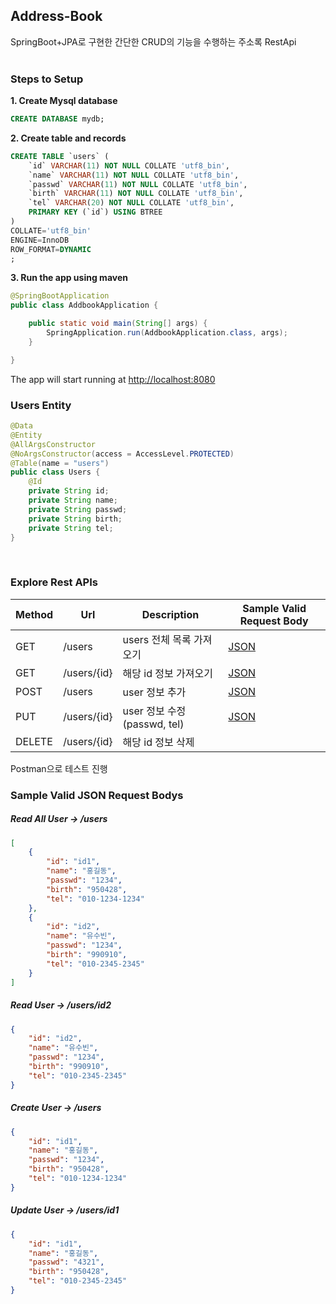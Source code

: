 ## Address-Book

SpringBoot+JPA로 구현한 간단한 CRUD의 기능을 수행하는 주소록 RestApi  
</br>

### Steps to Setup

**1. Create Mysql database**
```sql
CREATE DATABASE mydb;
```

**2. Create table and records**
```sql
CREATE TABLE `users` (
	`id` VARCHAR(11) NOT NULL COLLATE 'utf8_bin',
	`name` VARCHAR(11) NOT NULL COLLATE 'utf8_bin',
	`passwd` VARCHAR(11) NOT NULL COLLATE 'utf8_bin',
	`birth` VARCHAR(11) NOT NULL COLLATE 'utf8_bin',
	`tel` VARCHAR(20) NOT NULL COLLATE 'utf8_bin',
	PRIMARY KEY (`id`) USING BTREE
)
COLLATE='utf8_bin'
ENGINE=InnoDB
ROW_FORMAT=DYNAMIC
;
```

**3. Run the app using maven**

```java
@SpringBootApplication
public class AddbookApplication {

	public static void main(String[] args) {
		SpringApplication.run(AddbookApplication.class, args);
	}

}
```
The app will start running at <http://localhost:8080>
</br>

### Users Entity
```java
@Data
@Entity
@AllArgsConstructor
@NoArgsConstructor(access = AccessLevel.PROTECTED)
@Table(name = "users")
public class Users {
    @Id
    private String id;
    private String name;
    private String passwd;
    private String birth;
    private String tel;
}
```
</br>

### Explore Rest APIs

| Method | Url | Description | Sample Valid Request Body |
| ------ | --- | ----------- | ------------------------- |
| GET    | /users | users 전체 목록 가져오기 | [JSON](#getall) |
| GET    | /users/{id} | 해당 id 정보 가져오기 | [JSON](#get) |
| POST   | /users | user 정보 추가 | [JSON](#post) |
| PUT    | /users/{id} | user 정보 수정 (passwd, tel) | [JSON](#put) |
| DELETE | /users/{id} | 해당 id 정보 삭제 | |

Postman으로 테스트 진행

### Sample Valid JSON Request Bodys

##### <a id="getall">Read All User -> /users</a>
```json
[
    {
        "id": "id1",
        "name": "홍길동",
        "passwd": "1234",
        "birth": "950428",
        "tel": "010-1234-1234"
    },
    {
        "id": "id2",
        "name": "유수빈",
        "passwd": "1234",
        "birth": "990910",
        "tel": "010-2345-2345"
    }
]
```

##### <a id="get">Read User -> /users/id2</a>
```json
{
    "id": "id2",
    "name": "유수빈",
    "passwd": "1234",
    "birth": "990910",
    "tel": "010-2345-2345"
}
```

##### <a id="post">Create User -> /users</a>
```json
{
    "id": "id1",
    "name": "홍길동",
    "passwd": "1234",
    "birth": "950428",
    "tel": "010-1234-1234"
}
```

##### <a id="put">Update User -> /users/id1</a>
```json
{
    "id": "id1",
    "name": "홍길동",
    "passwd": "4321",
    "birth": "950428",
    "tel": "010-2345-2345"
}
```
